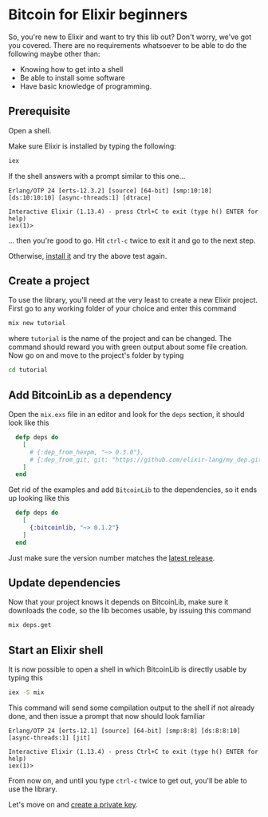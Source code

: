 # Bitcoin for Elixir beginners

So, you're new to Elixir and want to try this lib out? Don't worry, we've got you covered. 
There are no requirements whatsoever to be able to do the following maybe other than:

- Knowing how to get into a shell
- Be able to install some software
- Have basic knowledge of programming.


## Prerequisite

Open a shell.

Make sure Elixir is installed by typing the following:

```bash
iex
```

If the shell answers with a prompt similar to this one...

```
Erlang/OTP 24 [erts-12.3.2] [source] [64-bit] [smp:10:10] [ds:10:10:10] [async-threads:1] [dtrace]

Interactive Elixir (1.13.4) - press Ctrl+C to exit (type h() ENTER for help)
iex(1)>
```

... then you're good to go. Hit `ctrl-c` twice to exit it and go to the next step.

Otherwise, [install it](https://elixir-lang.org/install.html) and try the above test again.

## Create a project

To use the library, you'll need at the very least to create a new Elixir project. First go to
any working folder of your choice and enter this command

```bash
mix new tutorial
```

where `tutorial` is the name of the project and can be changed. The command should reward you with
green output about some file creation. Now go on and move to the project's folder by typing

```bash
cd tutorial
```

## Add BitcoinLib as a dependency

Open the `mix.exs` file in an editor and look for the `deps` section, it should look like this

```elixir
  defp deps do
    [
      # {:dep_from_hexpm, "~> 0.3.0"},
      # {:dep_from_git, git: "https://github.com/elixir-lang/my_dep.git", tag: "0.1.0"}
    ]
  end
```

Get rid of the examples and add `BitcoinLib` to the dependencies, so it ends up looking like this

```elixir
  defp deps do
    [
      {:bitcoinlib, "~> 0.1.2"}
    ]
  end
```

Just make sure the version number matches the [latest release](https://github.com/RooSoft/bitcoinlib/releases).

## Update dependencies

Now that your project knows it depends on BitcoinLib, make sure it downloads the code, so the lib
becomes usable, by issuing this command

```bash
mix deps.get
```

## Start an Elixir shell

It is now possible to open a shell in which BitcoinLib is directly usable by typing this

```bash
iex -S mix
```

This command will send some compilation output to the shell if not already done, and then issue
a prompt that now should look familiar

```
Erlang/OTP 24 [erts-12.1] [source] [64-bit] [smp:8:8] [ds:8:8:10] [async-threads:1] [jit]

Interactive Elixir (1.13.4) - press Ctrl+C to exit (type h() ENTER for help)
iex(1)>
```

From now on, and until you type `ctrl-c` twice to get out, you'll be able to use the library.

Let's move on and [create a private key](https://hexdocs.pm/bitcoinlib/guides/tutorial-private-key.html).